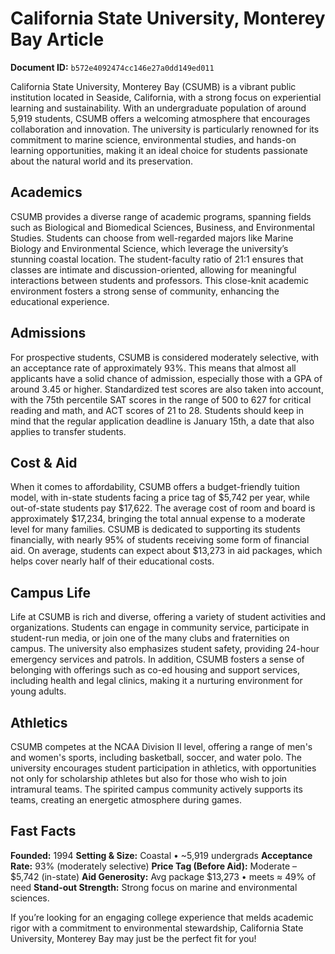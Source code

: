 # California State University, Monterey Bay Article

**Document ID:** `b572e4092474cc146e27a0dd149ed011`

California State University, Monterey Bay (CSUMB) is a vibrant public institution located in Seaside, California, with a strong focus on experiential learning and sustainability. With an undergraduate population of around 5,919 students, CSUMB offers a welcoming atmosphere that encourages collaboration and innovation. The university is particularly renowned for its commitment to marine science, environmental studies, and hands-on learning opportunities, making it an ideal choice for students passionate about the natural world and its preservation.

## Academics
CSUMB provides a diverse range of academic programs, spanning fields such as Biological and Biomedical Sciences, Business, and Environmental Studies. Students can choose from well-regarded majors like Marine Biology and Environmental Science, which leverage the university’s stunning coastal location. The student-faculty ratio of 21:1 ensures that classes are intimate and discussion-oriented, allowing for meaningful interactions between students and professors. This close-knit academic environment fosters a strong sense of community, enhancing the educational experience.

## Admissions
For prospective students, CSUMB is considered moderately selective, with an acceptance rate of approximately 93%. This means that almost all applicants have a solid chance of admission, especially those with a GPA of around 3.45 or higher. Standardized test scores are also taken into account, with the 75th percentile SAT scores in the range of 500 to 627 for critical reading and math, and ACT scores of 21 to 28. Students should keep in mind that the regular application deadline is January 15th, a date that also applies to transfer students.

## Cost & Aid
When it comes to affordability, CSUMB offers a budget-friendly tuition model, with in-state students facing a price tag of $5,742 per year, while out-of-state students pay $17,622. The average cost of room and board is approximately $17,234, bringing the total annual expense to a moderate level for many families. CSUMB is dedicated to supporting its students financially, with nearly 95% of students receiving some form of financial aid. On average, students can expect about $13,273 in aid packages, which helps cover nearly half of their educational costs.

## Campus Life
Life at CSUMB is rich and diverse, offering a variety of student activities and organizations. Students can engage in community service, participate in student-run media, or join one of the many clubs and fraternities on campus. The university also emphasizes student safety, providing 24-hour emergency services and patrols. In addition, CSUMB fosters a sense of belonging with offerings such as co-ed housing and support services, including health and legal clinics, making it a nurturing environment for young adults.

## Athletics
CSUMB competes at the NCAA Division II level, offering a range of men's and women's sports, including basketball, soccer, and water polo. The university encourages student participation in athletics, with opportunities not only for scholarship athletes but also for those who wish to join intramural teams. The spirited campus community actively supports its teams, creating an energetic atmosphere during games.

## Fast Facts
**Founded:** 1994
**Setting & Size:** Coastal • ~5,919 undergrads
**Acceptance Rate:** 93% (moderately selective)
**Price Tag (Before Aid):** Moderate – $5,742 (in-state)
**Aid Generosity:** Avg package $13,273 • meets ≈ 49% of need
**Stand-out Strength:** Strong focus on marine and environmental sciences.

If you’re looking for an engaging college experience that melds academic rigor with a commitment to environmental stewardship, California State University, Monterey Bay may just be the perfect fit for you!
